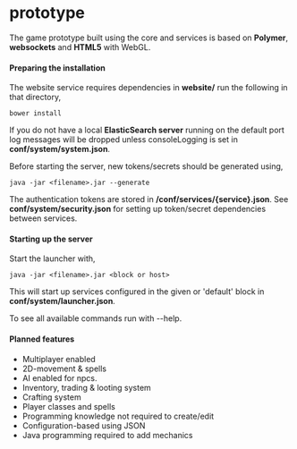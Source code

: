 # prototype
The game prototype built using the core and services is based on **Polymer**, **websockets** and **HTML5** with WebGL. 

#### Preparing the installation
The website service requires dependencies in **website/** run the following in that directory,
```
bower install
```

If you do not have a local **ElasticSearch server** running on the default port log messages will be dropped unless consoleLogging is set in **conf/system/system.json**.

Before starting the server, new tokens/secrets should be generated using,
```
java -jar <filename>.jar --generate
```
The authentication tokens are stored in **/conf/services/{service}.json**. See **conf/system/security.json** for setting up token/secret dependencies between services. 

#### Starting up the server
Start the launcher with, 
```
java -jar <filename>.jar <block or host>
```
This will start up services configured in the given or 'default' block in **conf/system/launcher.json**.

To see all available commands run with --help.


#### Planned features
* Multiplayer enabled
* 2D-movement & spells
* AI enabled for npcs.
* Inventory, trading & looting system
* Crafting system 
* Player classes and spells 
 * Programming knowledge not required to create/edit 
 * Configuration-based using JSON
 * Java programming required to add mechanics
